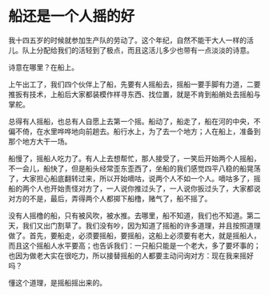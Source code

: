 # 船还是一个人摇的好

我十四五岁的时候就参加生产队的劳动了。这个年纪，自然不能干大人一样的活儿。队上分配给我们的活轻到了极点，而且这活儿多少也带有一点淡淡的诗意。 

诗意在哪里？在船上。 

上午出工了，我们四个伙伴上了船，先要有人摇船去，摇船一要手脚有力道，二要推扳有技术，上船后大家都装模作样寻东西、找位置，就是不肯到船艄处去摇船与掌舵。 

总得有人摇船，也总有人自愿上去第一个摇。船动了，船走了，船在河的中央，不偏不倚，在水里哗哗地向前趟去。船行水上，为了去一个地方；人在船上，准备到那个地方大干一场。 

船慢了，摇船人吃力了。有人上去想帮忙，那人接受了，一笑后开始两个人摇船，不一会儿，船快了，但是船头经常歪东歪西了，坐船的我们感觉四平八稳的船晃荡了，大家担心船底翻转过来，所以开始嘀咕，说两个人不如一个人。嘀咕多了，摇船的两个人也开始责怪对方了，一人说你推过头了，一人说你扳过头了，大家都说对方的不是，最后，弄得两个人都掷下船橹，赌气了，船不摇了。 

没有人摇橹的船，只有被风吹，被水推。去哪里，船不知道，我们也不知道。第二天，我们又出门割草了。我们没有吵，因为知道了摇船的许多道理，并且按照道理做了。首先，要船走，必须要摇船，要摇船，这船上必须要有老大，就是摇船人，而且这个摇船人水平要高；也告诉我们：一只船只能是一个老大，多了要坏事的；也因为做老大实在很吃力，所以接替摇船的人都要主动问询对方：现在我来摇好吗？ 

懂这个道理，是摇船摇出来的。